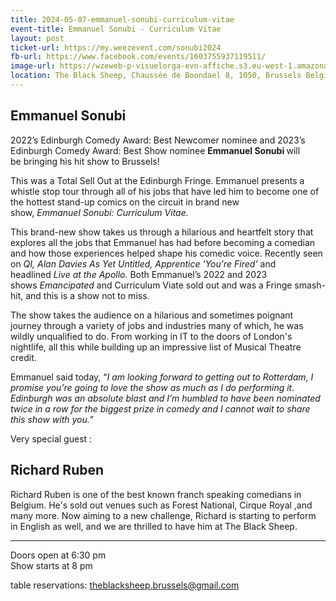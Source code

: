 ```yaml
---
title: 2024-05-07-emmanuel-sonubi-curriculum-vitae
event-title: Emmanuel Sonubi - Curriculum Vitae
layout: post
ticket-url: https://my.weezevent.com/sonubi2024
fb-url: https://www.facebook.com/events/1603755937119511/
image-url: https://wzeweb-p-visuelorga-evn-affiche.s3.eu-west-1.amazonaws.com/affiche_1112609.jpg
location: The Black Sheep, Chaussée de Boondael 8, 1050, Brussels Belgium
---
```

<h2>Emmanuel Sonubi</h2>

2022’s Edinburgh Comedy Award: Best Newcomer nominee and 2023’s Edinburgh Comedy Award: Best Show nominee <strong>Emmanuel Sonubi </strong>will be bringing his hit show to Brussels!

This was a Total Sell Out at the Edinburgh Fringe. Emmanuel presents a whistle stop tour through all of his jobs that have led him to become one of the hottest stand-up comics on the circuit in brand new show, <em>Emmanuel Sonubi: Curriculum Vitae.</em>  

This brand-new show takes us through a hilarious and heartfelt story that explores all the jobs that Emmanuel has had before becoming a comedian and how those experiences helped shape his comedic voice. Recently seen on <em>QI, Alan Davies As Yet Untitled, Apprentice 'You're Fired’ </em>and headlined <em>Live at the Apollo.</em> Both Emmanuel’s 2022 and 2023 shows <em>Emancipated</em> and Curriculum Viate sold out and was a Fringe smash-hit, and this is a show not to miss. 

The show takes the audience on a hilarious and sometimes poignant journey through a variety of jobs and industries many of which, he was wildly unqualified to do. From working in IT to the doors of London's nightlife, all this while building up an impressive list of Musical Theatre credit.

Emmanuel said today, “<em>I am looking forward to getting out to Rotterdam, I promise you’re going to love the show as much as I do performing it. Edinburgh was an absolute blast and I’m humbled to have been nominated twice in a row for the biggest prize in comedy and I cannot wait to share this show with you.”</em>

Very special guest : <h2>Richard Ruben</h2>

Richard Ruben is one of the best known franch speaking comedians in Belgium. He's sold out venues such as Forest National, Cirque Royal ,and many more. Now aiming to a new challenge, Richard is starting to perform in English as well, and we are thrilled to have him at The Black Sheep.

<hr />

Doors open at 6:30 pm<br>
Show starts at 8 pm 

table reservations: theblacksheep.brussels@gmail.com
